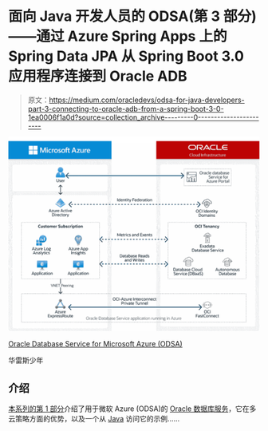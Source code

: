 # 面向 Java 开发人员的 ODSA(第 3 部分)——通过 Azure Spring Apps 上的 Spring Data JPA 从 Spring Boot 3.0 应用程序连接到 Oracle ADB

> 原文：<https://medium.com/oracledevs/odsa-for-java-developers-part-3-connecting-to-oracle-adb-from-a-spring-boot-3-0-1ea0006f1a0d?source=collection_archive---------0----------------------->

![](img/a91a8ee12bd3c2dadf7b609ed55ef459.png)

[Oracle Database Service for Microsoft Azure (ODSA)](https://www.oracle.com/ie/cloud/azure/oracle-database-for-azure/)

华雷斯少年

## 介绍

[本系列的第 1 部分](https://juarezjunior.medium.com/odsa-for-java-developers-introduction-to-oracle-database-service-for-azure-part-1-bff24c787055)介绍了用于微软 Azure (ODSA)的 [Oracle 数据库服务](https://www.oracle.com/ie/cloud/azure/oracle-database-for-azure/)，它在多云策略方面的优势，以及一个从 [Java](https://dev.java/) 访问它的示例……
